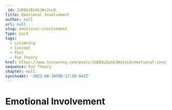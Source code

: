 ```yaml
---
_id: ZmDEbiEeXk3Wv2sLH
title: Emotional Involvement
author: null
url: null
slug: emotional-involvement
type: post
tags:
  - LessWrong
  - Concept
  - Post
  - Fun_Theory
href: https://www.lesswrong.com/posts/ZmDEbiEeXk3Wv2sLH/emotional-involvement
sequence: Fun Theory
chapter: null
synchedAt: '2022-08-30T08:17:50.942Z'
---
```

# Emotional Involvement

